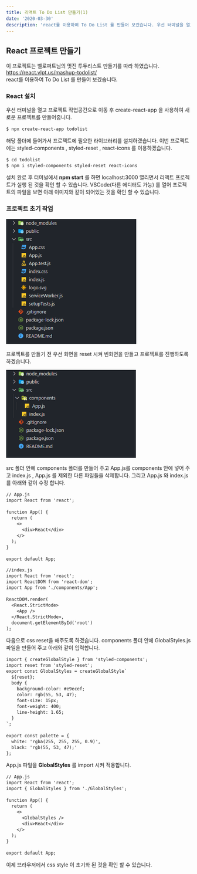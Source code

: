 ```yaml
---
title: 리액트 To Do List 만들기(1)
date: '2020-03-30'
description: 'react를 이용하여 To Do List 를 만들어 보겠습니다. 우선 터미널을 열고 프로젝트 작업공간으로 이동 후 create-react-app 을 사용하여 새로운 프로젝트를 만들어줍니다.'
---
```


## React 프로젝트 만들기

이 프로젝트는 벨로퍼트님의 멋진 투두리스트 만들기를 따라 하였습니다. https://react.vlpt.us/mashup-todolist/  
react를 이용하여 To Do List 를 만들어 보겠습니다.

### React 설치

우선 터미널을 열고 프로젝트 작업공간으로 이동 후 create-react-app 을 사용하여 새로운 프로젝트를 만들어줍니다.

```
$ npx create-react-app todolist
```

해당 폴더에 들어가서 프로젝트에 필요한 라이브러리를 설치하겠습니다.
이번 프로젝트에는 styled-components , styled-reset , react-icons 를 이용하겠습니다.

```
$ cd todolist
$ npm i styled-components styled-reset react-icons
```

설치 완료 후 터미널에서 **npm start** 를 하면 localhost:3000 열리면서 리액트 프로젝트가 실행 된 것을 확인 할 수 있습니다.
VSCode(다른 에디터도 가능) 를 열어 프로젝트의 파일을 보면 아래 이미지와 같이 되어있는 것을 확인 할 수 있습니다.

### 프로젝트 초기 작업

![react_todo_img01](./images/react_todo_img01.png)

프로젝트를 만들기 전 우선 화면을 reset 시켜 빈화면을 만들고 프로젝트를 진행하도록 하겠습니다.

![react_todo_img02](./images/react_todo_img02.png)

src 폴더 안에 components 폴더를 만들어 주고 App.js를 components 안에 넣어 주고 index.js , App.js 를 제외한 다른 파일들을 삭제합니다. 그리고 App.js 와 index.js 를 아래와 같이 수정 합니다.

```
// App.js
import React from 'react';

function App() {
  return (
    <>
      <div>React</div>
    </>
  );
}

export default App;

```

```
//index.js
import React from 'react';
import ReactDOM from 'react-dom';
import App from './components/App';

ReactDOM.render(
  <React.StrictMode>
    <App />
  </React.StrictMode>,
  document.getElementById('root')
);

```

다음으로 css reset을 해주도록 하겠습니다. components 폴더 안에 GlobalStyles.js 파일을 만들어 주고 아래와 같이 입력합니다.

```
import { createGlobalStyle } from 'styled-components';
import reset from 'styled-reset';
export const GlobalStyles = createGlobalStyle`
  ${reset};
  body {
    background-color: #e9ecef;
    color: rgb(55, 53, 47);
    font-size: 15px;
    font-weight: 400;
    line-height: 1.65;
  }
`;

export const palette = {
  white: 'rgba(255, 255, 255, 0.9)',
  black: 'rgb(55, 53, 47);'
};

```

App.js 파일을 **GlobalStyles** 를 import 시켜 적용합니다.

```
// App.js
import React from 'react';
import { GlobalStyles } from './GlobalStyles';

function App() {
  return (
    <>
      <GlobalStyles />
      <div>React</div>
    </>
  );
}

export default App;

```

이제 브라우저에서 css style 이 초기화 된 것을 확인 할 수 있습니다.
